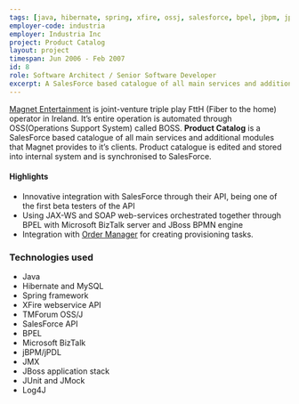 ```yaml
---
tags: [java, hibernate, spring, xfire, ossj, salesforce, bpel, jbpm, jpdl, jmx, jboss, junit, jmock, log4j]
employer-code: industria
employer: Industria Inc
project: Product Catalog
layout: project
timespan: Jun 2006 - Feb 2007
id: 8
role: Software Architect / Senior Software Developer
excerpt: A SalesForce based catalogue of all main services and additional modules that Magnet Entertainment provides to it’s clients
---
```


[Magnet Entertainment](https://www.magnet.ie/residential/) is joint­-venture triple play FttH (Fiber to the home) operator in Ireland. It’s entire operation is automated through OSS(Operations Support System) called BOSS. **Product Catalog** is a SalesForce based catalogue of all main services and additional modules that Magnet provides to it’s clients. Product catalogue is edited and stored into internal system and is synchronised to SalesForce.

#### Highlights  
* Innovative integration with SalesForce through their API, being one of the first beta testers of the API
* Using JAX-WS and SOAP web-services orchestrated together through BPEL with Microsoft BizTalk server and JBoss BPMN engine
* Integration with [Order Manager](order-manager.md) for creating provisioning tasks.

### Technologies used
* Java
* Hibernate and MySQL
* Spring framework
* XFire webservice API
* TMForum OSS/J
* SalesForce API
* BPEL
* Microsoft BizTalk
* jBPM/jPDL
* JMX
* JBoss application stack
* JUnit and JMock
* Log4J
